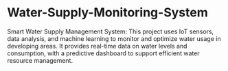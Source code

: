 # Water-Supply-Monitoring-System
Smart Water Supply Management System: This project uses IoT sensors, data analysis, and machine learning to monitor and optimize water usage in developing areas. It provides real-time data on water levels and consumption, with a predictive dashboard to support efficient water resource management.
